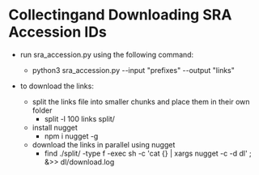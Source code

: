 # Collectingand Downloading SRA Accession IDs

- run sra_accession.py using the following command:
  - python3 sra_accession.py --input "prefixes" --output "links"

- to download the links:
  -  split the links file into smaller chunks and place them in their own folder
      -  split -l 100 links split/
  -  install nugget
      -  npm i nugget -g
  -  download the links in parallel using nugget
      -  find ./split/ -type f -exec sh -c 'cat {} | xargs nugget -c -d dl' \; &>> dl/download.log
